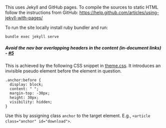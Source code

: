 This uses Jekyll and GitHub pages.
To compile the sources to static HTML follow the instructions from GitHub:
https://help.github.com/articles/using-jekyll-with-pages/

To run the site locally install ruby bundler and run:

```
bundle exec jekyll serve
```

##### Avoid the nav bar overlapping headers in the content (in-document links) - [#5](/../../issues/5)

This is achieved by the following CSS snippet in [theme.css](css/theme.css). It introduces an invisible pseudo element before the element in question.

```
.anchor:before { 
  display: block; 
  content: " "; 
  margin-top: -30px; 
  height: 30px;
  visibility: hidden; 
}
```

Use this by assigning class `anchor` to the target element. E.g., `<article class="anchor" id="download">`.
